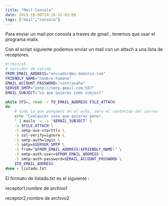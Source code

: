 ```yaml
---
title: "Mail Consola"
date: 2019-10-08T14:18:32-03:00
tags: ["mail","consola"]
---
```


Para enviar un mail por consola a traves de gmail , tenemos que usar el programa mailx.

Con el script siguiente podemos enviar un mail con un attach a una lista de receptores.

```bash
#!/bin/sh
# servidor de salida
FROM_EMAIL_ADDRESS="enviador@mi-dominio.com"
FRIENDLY_NAME="nombre-humano"
EMAIL_ACCOUNT_PASSWORD="contraseña"
SERVER_SMTP="smtp://smtp.gmail.com:587"
EMAIL_SUBJECT="Lo que quieras como subject"

while IFS=, read -r TO_EMAIL_ADDRESS FILE_ATTACH
do
    # todo lo que pongamos en el echo, sera el contenido del correo
    echo "Cualquier cosa que quieras poner.
    " | mailx -v -s "$EMAIL_SUBJECT" \
    -a $FILE_ATTACH \
    -S smtp-use-starttls \
    -S ssl-verify=ignore \
    -S smtp-auth=login \
    -S smtp=$SERVER_SMTP \
    -S from="$FROM_EMAIL_ADDRESS($FRIENDLY_NAME)" \
    -S smtp-auth-user=$FROM_EMAIL_ADDRESS \
    -S smtp-auth-password=$EMAIL_ACCOUNT_PASSWORD \
    $TO_EMAIL_ADDRESS
done < listado.txt
```


El formato de listado.txt es el siguiente :

receptor1,nombre de archivo1

receptor2,nombre de archivo2
